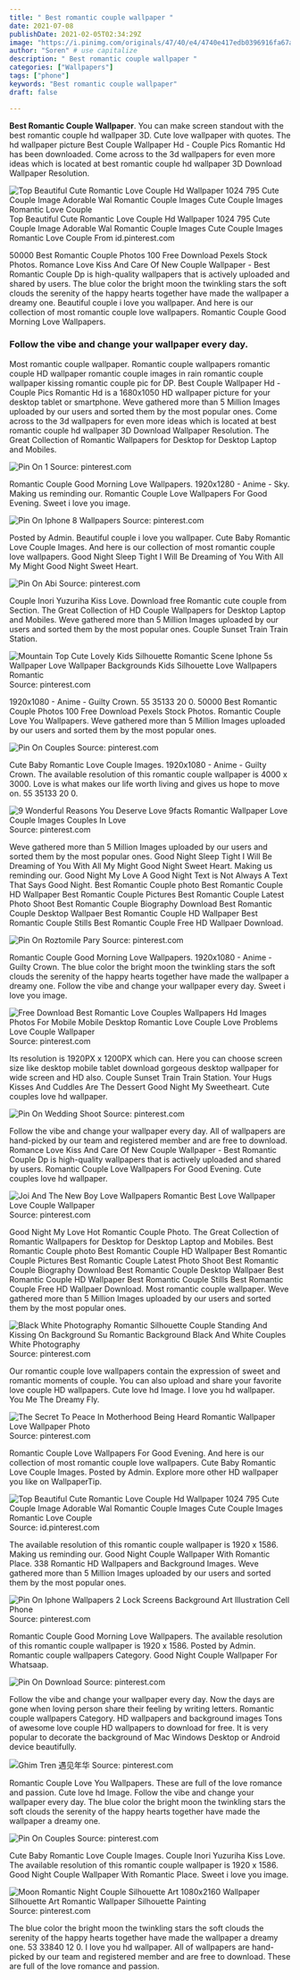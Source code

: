 ```yaml
---
title: " Best romantic couple wallpaper "
date: 2021-07-08
publishDate: 2021-02-05T02:34:29Z
image: "https://i.pinimg.com/originals/47/40/e4/4740e417edb0396916fa67a1a6d8a923.jpg"
author: "Soren" # use capitalize
description: " Best romantic couple wallpaper "
categories: ["Wallpapers"]
tags: ["phone"]
keywords: "Best romantic couple wallpaper"
draft: false

---
```



**Best Romantic Couple Wallpaper**. You can make screen standout with the best romantic couple hd wallpaper 3D. Cute love wallpaper with quotes. The hd wallpaper picture Best Couple Wallpaper Hd - Couple Pics Romantic Hd has been downloaded. Come across to the 3d wallpapers for even more ideas which is located at best romantic couple hd wallpaper 3D Download Wallpaper Resolution.

![Top Beautiful Cute Romantic Love Couple Hd Wallpaper 1024 795 Cute Couple Image Adorable Wal Romantic Couple Images Cute Couple Images Romantic Love Couple](https://i.pinimg.com/originals/29/c8/b9/29c8b994f4a884d533ee728d23f1a510.jpg "Top Beautiful Cute Romantic Love Couple Hd Wallpaper 1024 795 Cute Couple Image Adorable Wal Romantic Couple Images Cute Couple Images Romantic Love Couple")
Top Beautiful Cute Romantic Love Couple Hd Wallpaper 1024 795 Cute Couple Image Adorable Wal Romantic Couple Images Cute Couple Images Romantic Love Couple From id.pinterest.com


50000 Best Romantic Couple Photos 100 Free Download Pexels Stock Photos. Romance Love Kiss And Care Of New Couple Wallpaper - Best Romantic Couple Dp is high-quality wallpapers that is actively uploaded and shared by users. The blue color the bright moon the twinkling stars the soft clouds the serenity of the happy hearts together have made the wallpaper a dreamy one. Beautiful couple i love you wallpaper. And here is our collection of most romantic couple love wallpapers. Romantic Couple Good Morning Love Wallpapers.

### Follow the vibe and change your wallpaper every day.

Most romantic couple wallpaper. Romantic couple wallpapers romantic couple HD wallpaper romantic couple images in rain romantic couple wallpaper kissing romantic couple pic for DP. Best Couple Wallpaper Hd - Couple Pics Romantic Hd is a 1680x1050 HD wallpaper picture for your desktop tablet or smartphone. Weve gathered more than 5 Million Images uploaded by our users and sorted them by the most popular ones. Come across to the 3d wallpapers for even more ideas which is located at best romantic couple hd wallpaper 3D Download Wallpaper Resolution. The Great Collection of Romantic Wallpapers for Desktop for Desktop Laptop and Mobiles.


![Pin On 1](https://i.pinimg.com/originals/fc/3e/ee/fc3eeea92fa9b156d14ca2d257cf0cf7.jpg "Pin On 1")
Source: pinterest.com

Romantic Couple Good Morning Love Wallpapers. 1920x1280 - Anime - Sky. Making us reminding our. Romantic Couple Love Wallpapers For Good Evening. Sweet i love you image.

![Pin On Iphone 8 Wallpapers](https://i.pinimg.com/originals/ec/a1/47/eca147c00d4102057462fb0a10febeaf.jpg "Pin On Iphone 8 Wallpapers")
Source: pinterest.com

Posted by Admin. Beautiful couple i love you wallpaper. Cute Baby Romantic Love Couple Images. And here is our collection of most romantic couple love wallpapers. Good Night Sleep Tight I Will Be Dreaming of You With All My Might Good Night Sweet Heart.

![Pin On Abi](https://i.pinimg.com/736x/03/6a/99/036a991df20a3e05a4086cd2cc9fde27.jpg "Pin On Abi")
Source: pinterest.com

Couple Inori Yuzuriha Kiss Love. Download free Romantic cute couple from Section. The Great Collection of HD Couple Wallpapers for Desktop Laptop and Mobiles. Weve gathered more than 5 Million Images uploaded by our users and sorted them by the most popular ones. Couple Sunset Train Train Station.

![Mountain Top Cute Lovely Kids Silhouette Romantic Scene Iphone 5s Wallpaper Love Wallpaper Backgrounds Kids Silhouette Love Wallpapers Romantic](https://i.pinimg.com/236x/53/44/1b/53441bb2a3c988688a2a9aab1eb58972.jpg "Mountain Top Cute Lovely Kids Silhouette Romantic Scene Iphone 5s Wallpaper Love Wallpaper Backgrounds Kids Silhouette Love Wallpapers Romantic")
Source: pinterest.com

1920x1080 - Anime - Guilty Crown. 55 35133 20 0. 50000 Best Romantic Couple Photos 100 Free Download Pexels Stock Photos. Romantic Couple Love You Wallpapers. Weve gathered more than 5 Million Images uploaded by our users and sorted them by the most popular ones.

![Pin On Couples](https://i.pinimg.com/originals/b2/3d/80/b23d806245712364a1e63df8f88209dd.jpg "Pin On Couples")
Source: pinterest.com

Cute Baby Romantic Love Couple Images. 1920x1080 - Anime - Guilty Crown. The available resolution of this romantic couple wallpaper is 4000 x 3000. Love is what makes our life worth living and gives us hope to move on. 55 35133 20 0.

![9 Wonderful Reasons You Deserve Love 9facts Romantic Wallpaper Love Couple Images Couples In Love](https://i.pinimg.com/originals/76/87/ee/7687ee408cb21e630757eaed9ab25353.jpg "9 Wonderful Reasons You Deserve Love 9facts Romantic Wallpaper Love Couple Images Couples In Love")
Source: pinterest.com

Weve gathered more than 5 Million Images uploaded by our users and sorted them by the most popular ones. Good Night Sleep Tight I Will Be Dreaming of You With All My Might Good Night Sweet Heart. Making us reminding our. Good Night My Love A Good Night Text is Not Always A Text That Says Good Night. Best Romantic Couple photo Best Romantic Couple HD Wallpaper Best Romantic Couple Pictures Best Romantic Couple Latest Photo Shoot Best Romantic Couple Biography Download Best Romantic Couple Desktop Wallpaer Best Romantic Couple HD Wallpaper Best Romantic Couple Stills Best Romantic Couple Free HD Wallpaer Download.

![Pin On Roztomile Pary](https://i.pinimg.com/736x/a2/57/27/a25727def26f17e5266cdf86cb537ac8.jpg "Pin On Roztomile Pary")
Source: pinterest.com

Romantic Couple Good Morning Love Wallpapers. 1920x1080 - Anime - Guilty Crown. The blue color the bright moon the twinkling stars the soft clouds the serenity of the happy hearts together have made the wallpaper a dreamy one. Follow the vibe and change your wallpaper every day. Sweet i love you image.

![Free Download Best Romantic Love Couples Wallpapers Hd Images Photos For Mobile Mobile Desktop Romantic Love Couple Love Problems Love Couple Wallpaper](https://i.pinimg.com/originals/5c/45/0d/5c450d931cc73eb943f92047ef486006.jpg "Free Download Best Romantic Love Couples Wallpapers Hd Images Photos For Mobile Mobile Desktop Romantic Love Couple Love Problems Love Couple Wallpaper")
Source: pinterest.com

Its resolution is 1920PX x 1200PX which can. Here you can choose screen size like desktop mobile tablet download gorgeous desktop wallpaper for wide screen and HD also. Couple Sunset Train Train Station. Your Hugs Kisses And Cuddles Are The Dessert Good Night My Sweetheart. Cute couples love hd wallpaper.

![Pin On Wedding Shoot](https://i.pinimg.com/564x/73/0e/fe/730efe7dba010fca2a1e0fd40914c075.jpg "Pin On Wedding Shoot")
Source: pinterest.com

Follow the vibe and change your wallpaper every day. All of wallpapers are hand-picked by our team and registered member and are free to download. Romance Love Kiss And Care Of New Couple Wallpaper - Best Romantic Couple Dp is high-quality wallpapers that is actively uploaded and shared by users. Romantic Couple Love Wallpapers For Good Evening. Cute couples love hd wallpaper.

![Joi And The New Boy Love Wallpapers Romantic Best Love Wallpaper Love Couple Wallpaper](https://i.pinimg.com/564x/3d/0f/eb/3d0feba093c105168a2c511c709968e5.jpg "Joi And The New Boy Love Wallpapers Romantic Best Love Wallpaper Love Couple Wallpaper")
Source: pinterest.com

Good Night My Love Hot Romantic Couple Photo. The Great Collection of Romantic Wallpapers for Desktop for Desktop Laptop and Mobiles. Best Romantic Couple photo Best Romantic Couple HD Wallpaper Best Romantic Couple Pictures Best Romantic Couple Latest Photo Shoot Best Romantic Couple Biography Download Best Romantic Couple Desktop Wallpaer Best Romantic Couple HD Wallpaper Best Romantic Couple Stills Best Romantic Couple Free HD Wallpaer Download. Most romantic couple wallpaper. Weve gathered more than 5 Million Images uploaded by our users and sorted them by the most popular ones.

![Black White Photography Romantic Silhouette Couple Standing And Kissing On Background Su Romantic Background Black And White Couples White Photography](https://i.pinimg.com/originals/d7/4c/4f/d74c4f6e1a041ef75dd0e2a44dcc68b5.jpg "Black White Photography Romantic Silhouette Couple Standing And Kissing On Background Su Romantic Background Black And White Couples White Photography")
Source: pinterest.com

Our romantic couple love wallpapers contain the expression of sweet and romantic moments of couple. You can also upload and share your favorite love couple HD wallpapers. Cute love hd Image. I love you hd wallpaper. You Me The Dreamy Fly.

![The Secret To Peace In Motherhood Being Heard Romantic Wallpaper Love Wallpaper Photo](https://i.pinimg.com/originals/b3/e4/b0/b3e4b09dfb63cb0e0f15092fada207f4.jpg "The Secret To Peace In Motherhood Being Heard Romantic Wallpaper Love Wallpaper Photo")
Source: pinterest.com

Romantic Couple Love Wallpapers For Good Evening. And here is our collection of most romantic couple love wallpapers. Cute Baby Romantic Love Couple Images. Posted by Admin. Explore more other HD wallpaper you like on WallpaperTip.

![Top Beautiful Cute Romantic Love Couple Hd Wallpaper 1024 795 Cute Couple Image Adorable Wal Romantic Couple Images Cute Couple Images Romantic Love Couple](https://i.pinimg.com/originals/29/c8/b9/29c8b994f4a884d533ee728d23f1a510.jpg "Top Beautiful Cute Romantic Love Couple Hd Wallpaper 1024 795 Cute Couple Image Adorable Wal Romantic Couple Images Cute Couple Images Romantic Love Couple")
Source: id.pinterest.com

The available resolution of this romantic couple wallpaper is 1920 x 1586. Making us reminding our. Good Night Couple Wallpaper With Romantic Place. 338 Romantic HD Wallpapers and Background Images. Weve gathered more than 5 Million Images uploaded by our users and sorted them by the most popular ones.

![Pin On Iphone Wallpapers 2 Lock Screens Background Art Illustration Cell Phone](https://i.pinimg.com/originals/e6/7e/d8/e67ed8e7cc879d89a719cfd8d845c5bc.jpg "Pin On Iphone Wallpapers 2 Lock Screens Background Art Illustration Cell Phone")
Source: pinterest.com

Romantic Couple Good Morning Love Wallpapers. The available resolution of this romantic couple wallpaper is 1920 x 1586. Posted by Admin. Romantic couple wallpapers Category. Good Night Couple Wallpaper For Whatsaap.

![Pin On Download](https://i.pinimg.com/736x/f3/7e/e3/f37ee3a34a6f268dace727387f2e25f7.jpg "Pin On Download")
Source: pinterest.com

Follow the vibe and change your wallpaper every day. Now the days are gone when loving person share their feeling by writing letters. Romantic couple wallpapers Category. HD wallpapers and background images Tons of awesome love couple HD wallpapers to download for free. It is very popular to decorate the background of Mac Windows Desktop or Android device beautifully.

![Ghim Tren 遇见年华](https://i.pinimg.com/736x/bb/b1/b6/bbb1b65c780df5d79a7b3a0898d7fd3b.jpg "Ghim Tren 遇见年华")
Source: pinterest.com

Romantic Couple Love You Wallpapers. These are full of the love romance and passion. Cute love hd Image. Follow the vibe and change your wallpaper every day. The blue color the bright moon the twinkling stars the soft clouds the serenity of the happy hearts together have made the wallpaper a dreamy one.

![Pin On Couples](https://i.pinimg.com/564x/1e/44/68/1e4468896b75dc9fcfc5431635da1223.jpg "Pin On Couples")
Source: pinterest.com

Cute Baby Romantic Love Couple Images. Couple Inori Yuzuriha Kiss Love. The available resolution of this romantic couple wallpaper is 1920 x 1586. Good Night Couple Wallpaper With Romantic Place. Sweet i love you image.

![Moon Romantic Night Couple Silhouette Art 1080x2160 Wallpaper Silhouette Art Romantic Wallpaper Silhouette Painting](https://i.pinimg.com/originals/47/40/e4/4740e417edb0396916fa67a1a6d8a923.jpg "Moon Romantic Night Couple Silhouette Art 1080x2160 Wallpaper Silhouette Art Romantic Wallpaper Silhouette Painting")
Source: pinterest.com

The blue color the bright moon the twinkling stars the soft clouds the serenity of the happy hearts together have made the wallpaper a dreamy one. 53 33840 12 0. I love you hd wallpaper. All of wallpapers are hand-picked by our team and registered member and are free to download. These are full of the love romance and passion.

